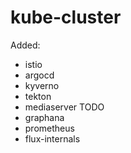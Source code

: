 # kube-cluster

Added:

- istio
- argocd
- kyverno
- tekton
- mediaserver TODO
- graphana
- prometheus
- flux-internals
